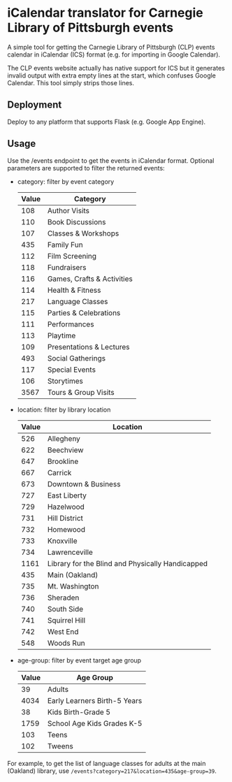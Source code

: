 # iCalendar translator for Carnegie Library of Pittsburgh events

A simple tool for getting the Carnegie Library of Pittsburgh (CLP) events
calendar in iCalendar (ICS) format (e.g. for importing in Google Calendar).

The CLP events website actually has native support for ICS but it generates
invalid output with extra empty lines at the start, which confuses Google
Calendar. This tool simply strips those lines.

## Deployment

Deploy to any platform that supports Flask (e.g. Google App Engine).

## Usage

Use the /events endpoint to get the events in iCalendar format. Optional
parameters are supported to filter the returned events:

* category: filter by event category

  Value | Category
  ------|---------
  108   | Author Visits
  110   | Book Discussions
  107   | Classes & Workshops
  435   | Family Fun
  112   | Film Screening
  118   | Fundraisers
  116   | Games, Crafts & Activities
  114   | Health & Fitness
  217   | Language Classes
  115   | Parties & Celebrations
  111   | Performances
  113   | Playtime
  109   | Presentations & Lectures
  493   | Social Gatherings
  117   | Special Events
  106   | Storytimes
  3567  | Tours & Group Visits

* location: filter by library location

  Value | Location
  ------|---------
  526   | Allegheny
  622   | Beechview
  647   | Brookline
  667   | Carrick
  673   | Downtown & Business
  727   | East Liberty
  729   | Hazelwood
  731   | Hill District
  732   | Homewood
  733   | Knoxville
  734   | Lawrenceville
  1161  | Library for the Blind and Physically Handicapped
  435   | Main (Oakland)
  735   | Mt. Washington
  736   | Sheraden
  740   | South Side
  741   | Squirrel Hill
  742   | West End
  548   | Woods Run

* age-group: filter by event target age group

  Value | Age Group
  ------|----------
  39    | Adults
  4034  | Early Learners Birth-5 Years
  38    | Kids Birth-Grade 5
  1759  | School Age Kids Grades K-5
  103   | Teens
  102   | Tweens

For example, to get the list of language classes for adults at the main
(Oakland) library, use `/events?category=217&location=435&age-group=39`.
